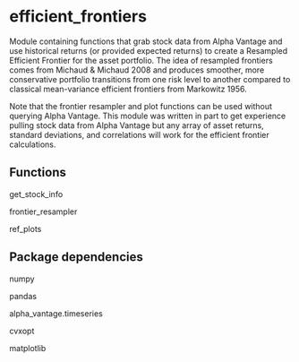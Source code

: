 # efficient_frontiers
Module containing functions that grab stock data from Alpha Vantage
and use historical returns (or provided expected returns) to create
a Resampled Efficient Frontier for the asset portfolio. The idea
of resampled frontiers comes from Michaud & Michaud 2008 and produces
smoother, more conservative portfolio transitions from one risk level
to another compared to classical mean-variance efficient frontiers from
Markowitz 1956.

Note that the frontier resampler and plot functions can be used without
querying Alpha Vantage. This module was written in part to get experience
pulling stock data from Alpha Vantage but any array of asset returns,
standard deviations, and correlations will work for the efficient 
frontier calculations. 

Functions
---------
get_stock_info

frontier_resampler

ref_plots
    
Package dependencies
--------------------
numpy

pandas

alpha_vantage.timeseries

cvxopt

matplotlib

